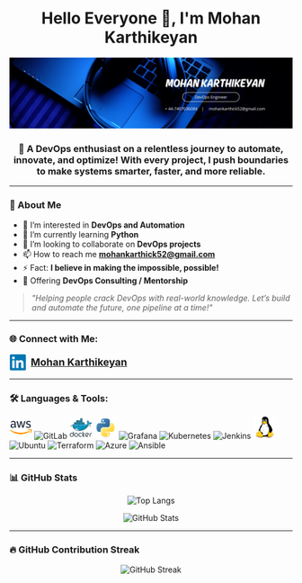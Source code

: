 <h1 align="center">Hello Everyone 👋, I'm Mohan Karthikeyan</h1>

<div align="center">
  <img src="https://raw.githubusercontent.com/Mohankarthikeyan7/Mohankarthikeyan7/main/Mohan banner.png" alt="Mohan Karthikeyan"/>
</div>

<h3 align="center">🚀 A DevOps enthusiast on a relentless journey to automate, innovate, and optimize! With every project, I push boundaries to make systems smarter, faster, and more reliable. </h3>

---

### 🚀 About Me
- 👀 I’m interested in **DevOps and Automation**
- 🌱 I’m currently learning **Python**
- 💞️ I’m looking to collaborate on **DevOps projects**
- 📫 How to reach me **mohankarthick52@gmail.com**
- ⚡ Fact: **I believe in making the impossible, possible!**
- 💼 Offering **DevOps Consulting / Mentorship**

> *"Helping people crack DevOps with real-world knowledge. Let’s build and automate the future, one pipeline at a time!"*

---

### 🌐 Connect with Me:
<p align="left">
  <a href="https://linkedin.com/in/mohan-karthick/" target="_blank" style="display: flex; align-items: center;">
    <img src="https://raw.githubusercontent.com/devicons/devicon/master/icons/linkedin/linkedin-original.svg" width="30" height="30" alt="LinkedIn" style="vertical-align: middle;"/>
    <span style="margin-left: 8px; font-size: 18px;"><b>Mohan Karthikeyan</b></span>
  </a>
</p>

---

### 🛠️ Languages & Tools:
<p align="left">
  <img src="https://raw.githubusercontent.com/devicons/devicon/master/icons/amazonwebservices/amazonwebservices-original-wordmark.svg" width="40" height="40" alt="AWS"/>
  <img src="https://upload.wikimedia.org/wikipedia/commons/e/e1/GitLab_logo.svg" width="40" height="40" alt="GitLab"/>
  <img src="https://raw.githubusercontent.com/devicons/devicon/master/icons/docker/docker-original-wordmark.svg" width="40" height="40" alt="Docker"/>
  <img src="https://raw.githubusercontent.com/devicons/devicon/master/icons/python/python-original.svg" width="40" height="40" alt="Python"/>
  <img src="https://www.vectorlogo.zone/logos/grafana/grafana-icon.svg" width="40" height="40" alt="Grafana"/>
  <img src="https://www.vectorlogo.zone/logos/kubernetes/kubernetes-icon.svg" width="40" height="40" alt="Kubernetes"/>
  <img src="https://www.vectorlogo.zone/logos/jenkins/jenkins-icon.svg" width="40" height="40" alt="Jenkins"/>
  <img src="https://raw.githubusercontent.com/devicons/devicon/master/icons/linux/linux-original.svg" width="40" height="40" alt="Linux"/>
  <img src="https://www.vectorlogo.zone/logos/ubuntu/ubuntu-icon.svg" width="40" height="40" alt="Ubuntu"/>
  <img src="https://www.vectorlogo.zone/logos/terraformio/terraformio-ar21.svg" width="40" height="40" alt="Terraform"/>
  <img src="https://www.vectorlogo.zone/logos/microsoft_azure/microsoft_azure-icon.svg" width="40" height="40" alt="Azure"/>
  <img src="https://www.vectorlogo.zone/logos/ansible/ansible-icon.svg" width="40" height="40" alt="Ansible"/>
</p>

---

### 📊 GitHub Stats
<p align="center">
  <img src="https://github-readme-stats.vercel.app/api/top-langs?username=mohankarthikeyan7&show_icons=true&locale=en&layout=compact&theme=vue&hide_border=true" alt="Top Langs" />
</p>

<p align="center">
  <img src="https://github-readme-stats.vercel.app/api?username=mohankarthikeyan7&show_icons=true&locale=en&theme=vue&hide_border=true" alt="GitHub Stats" />
</p>

---

### 🔥 GitHub Contribution Streak
<p align="center">
  <img src="https://github-readme-streak-stats.herokuapp.com/?user=mohankarthikeyan7&theme=vue&hide_border=true" alt="GitHub Streak" />
</p>
